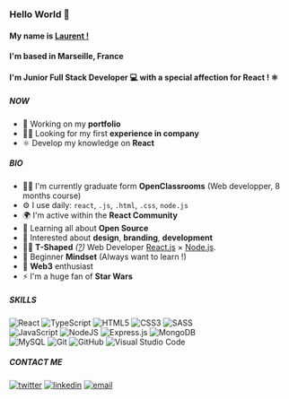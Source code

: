 ### Hello World 👋


#### My name is <a href='https://www.linkedin.com/in/laurent-facente-52642a232/'>Laurent !</a>
#### I'm based in **Marseille, France**
#### I'm Junior **Full Stack Developer** 💻 with a special affection for **React** ! ⚛️


##### NOW

- 🔨 Working on my **portfolio**
- 👨‍💼  Looking for my first **experience in company**
- ⚛️ Develop my knowledge on **React**

##### BIO

- 👨‍🎓 I'm currently graduate form **OpenClassrooms** (Web developper, 8 months course)
- ⚙️ I use daily: `react`, `.js`, `.html`, `.css`, `node.js`
- 🌍 I'm active within the **React Community**
- 🌱 Learning all about **Open Source**
- 💭 Interested about **design**, **branding**, **development**
- 👨‍💻 **T-Shaped**<em> (<a href="https://letslearnabout.net/blog/what-it-is-a-t-shaped-developer-and-why-you-should-be-one">?</a>)</em> Web Developer <bold><a href="https://fr.reactjs.org/">React.js</a></bold> × <bold><a href="https://nodejs.org/en/">Node.js</a></bold>.<br/>
- 📖 Beginner **Mindset** (Always want to learn !)
- 🔗 **Web3** enthusiast
- ⚡️ I'm a huge fan of **Star Wars** 

##### SKILLS

  ![React](https://camo.githubusercontent.com/4e4a3b5c3e9c00501ec866e2f2466c5a6032f838aca5f2cf3b14450e39e8a2f0/68747470733a2f2f696d672e736869656c64732e696f2f62616467652f72656163742532302d2532333230323332612e7376673f267374796c653d666f722d7468652d6261646765266c6f676f3d7265616374266c6f676f436f6c6f723d253233363144414642)
  ![TypeScript](https://camo.githubusercontent.com/aae05670916876848fca0e5da6c59bb40c50ec3b07a0101ecc6502000468b240/68747470733a2f2f696d672e736869656c64732e696f2f62616467652f747970657363726970742532302d2532333030374143432e7376673f267374796c653d666f722d7468652d6261646765266c6f676f3d74797065736372697074266c6f676f436f6c6f723d7768697465)
  ![HTML5](https://img.shields.io/badge/html5-%23E34F26.svg?style=for-the-badge&logo=html5&logoColor=white)
  ![CSS3](https://img.shields.io/badge/css3-%231572B6.svg?style=for-the-badge&logo=css3&logoColor=white)
  ![SASS](https://img.shields.io/badge/SASS-hotpink.svg?style=for-the-badge&logo=SASS&logoColor=white)<br>
  ![JavaScript](https://img.shields.io/badge/javascript-%23323330.svg?style=for-the-badge&logo=javascript&logoColor=%23F7DF1E)
  ![NodeJS](https://img.shields.io/badge/node.js-6DA55F?style=for-the-badge&logo=node.js&logoColor=white)
  ![Express.js](https://img.shields.io/badge/express.js-%23404d59.svg?style=for-the-badge&logo=express&logoColor=%2361DAFB)
  ![MongoDB](https://img.shields.io/badge/MongoDB-%234ea94b.svg?style=for-the-badge&logo=mongodb&logoColor=white)<br>
  ![MySQL](https://img.shields.io/badge/mysql-%2300f.svg?style=for-the-badge&logo=mysql&logoColor=white)
  ![Git](https://img.shields.io/badge/git-%23F05033.svg?style=for-the-badge&logo=git&logoColor=white)
  ![GitHub](https://img.shields.io/badge/github-%23121011.svg?style=for-the-badge&logo=github&logoColor=white)
  ![Visual Studio Code](https://img.shields.io/badge/VisualStudioCode-0078d7.svg?style=for-the-badge&logo=visual-studio-code&logoColor=white)

##### CONTACT ME

[![twitter](https://img.shields.io/badge/twitter--lightgrey?style=social&logo=twitter)](https://twitter.com/laufctdev)
[![linkedin](https://img.shields.io/badge/linkedin--lightgrey?style=social&logo=linkedin)](https://www.linkedin.com/in/laurent-facente-52642a232/)
[![email](https://img.shields.io/badge/email--lightgrey?style=social&logo=gmail)](mailto:facentelaurent@gmail.com)
